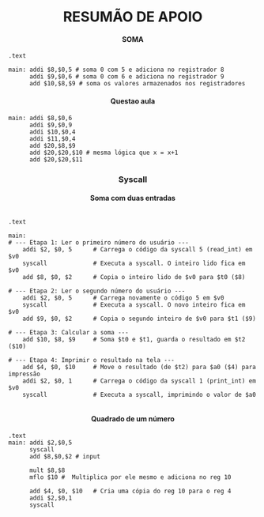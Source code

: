 # <center> RESUMÃO DE APOIO

<center> <h4> SOMA </h4> </center>

```assembly
.text

main: addi $8,$0,5 # soma 0 com 5 e adiciona no registrador 8
      addi $9,$0,6 # soma 0 com 6 e adiciona no registrador 9
      add $10,$8,$9 # soma os valores armazenados nos registradores

```

<center> <h4> Questao aula</h4> </center>

```assembly
main: addi $8,$0,6
      addi $9,$0,9
      addi $10,$0,4
      addi $11,$0,4
      add $20,$8,$9
      add $20,$20,$10 # mesma lógica que x = x+1
      add $20,$20,$11
```

<center> <h3>Syscall</h3>

<h4> Soma com duas entradas</h4> </center>

```assembly

.text

main:
# --- Etapa 1: Ler o primeiro número do usuário ---
    addi $2, $0, 5      # Carrega o código da syscall 5 (read_int) em $v0
    syscall             # Executa a syscall. O inteiro lido fica em $v0
    add $8, $0, $2      # Copia o inteiro lido de $v0 para $t0 ($8)

# --- Etapa 2: Ler o segundo número do usuário ---
    addi $2, $0, 5      # Carrega novamente o código 5 em $v0
    syscall             # Executa a syscall. O novo inteiro fica em $v0
    add $9, $0, $2      # Copia o segundo inteiro de $v0 para $t1 ($9)

# --- Etapa 3: Calcular a soma ---
    add $10, $8, $9     # Soma $t0 e $t1, guarda o resultado em $t2 ($10)

# --- Etapa 4: Imprimir o resultado na tela ---
    add $4, $0, $10     # Move o resultado (de $t2) para $a0 ($4) para impressão
    addi $2, $0, 1      # Carrega o código da syscall 1 (print_int) em $v0
    syscall             # Executa a syscall, imprimindo o valor de $a0


```
<center> <h4> Quadrado de um número </h4> </center>

```assembly
.text
main: addi $2,$0,5
      syscall
      add $8,$0,$2 # input

      mult $8,$8
      mflo $10 #  Multiplica por ele mesmo e adiciona no reg 10

      add $4, $0, $10   # Cria uma cópia do reg 10 para o reg 4
      addi $2,$0,1
      syscall

```



